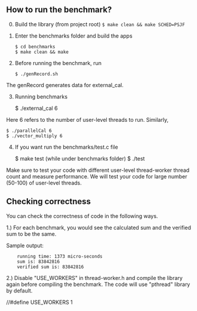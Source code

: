 How to run the benchmark?
-------------------------
0. Build the library (from project root)
	``` $ make clean && make SCHED=PSJF ```

1. Enter the benchmarks folder and build the apps
	``` 
	$ cd benchmarks 
	$ make clean && make  
	```


2. Before running the benchmark, run 
	```
	$ ./genRecord.sh
	```

The genRecord generates data for external_cal.

3. Running benchmarks

	$ ./external_cal 6 

Here 6 refers to the number of user-level threads to run. Similarly,

	$ ./parallelCal 6
	$ ./vector_multiply 6

4. If you want run the benchmarks/test.c file

	$ make test 	(while under benchmarks folder)
	$ ./test 		

Make sure to test your code with different user-level thread-worker thread count and measure performance. 
We will test your code for large number (50-100) of user-level threads.

Checking correctness
-----------------------

You can check the correctness of code in the following ways.

1.) For each benchmark, you would see the calculated sum and the verified sum to be the same.

Sample output:

        running time: 1373 micro-seconds
        sum is: 83842816
        verified sum is: 83842816


2.) Disable "USE_WORKERS" in thread-worker.h and compile the library again before compiling the benchmark. 
The code will use "pthread" library by default.

//#define USE_WORKERS 1
